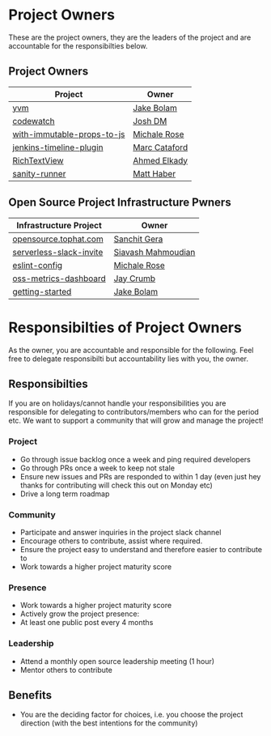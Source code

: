 # Project Owners
These are the project owners, they are the leaders of the project and are accountable for the responsibilties below.

## Project Owners
| Project | Owner |
| ------------- | ------------- |
| [yvm](/tophat/yvm) | [Jake Bolam](/jakebolam) |
| [codewatch](/tophat/codewatch) | [Josh DM](/lime-green) |
| [with-immutable-props-to-js](/tophat/with-immutable-props-to-js) | [Michale Rose](/msrose) |
| [jenkins-timeline-plugin](/tophat/jenkins-timeline-plugin) | [Marc Cataford](/mcataford) |
| [RichTextView](/tophat/RichTextView) | [Ahmed Elkady](/aelkady) |
| [sanity-runner](/tophat/sanity-runner) | [Matt Haber](/mhaber-tophat) |

## Open Source Project Infrastructure Pwners
| Infrastructure Project | Owner |
| ------------- | ------------- |
| [opensource.tophat.com](/tophat/opensource.tophat.com) | [Sanchit Gera](/sanchitgera) |
| [serverless-slack-invite](/tophat/serverless-slack-invite) | [Siavash Mahmoudian](/syavash) |
| [eslint-config](/tophat/eslint-config) | [Michale Rose](/msrose) |
| [oss-metrics-dashboard](/tophat/oss-metrics-dashboard) | [Jay Crumb](/jcrumb) |
| [getting-started](/tophat/getting-started) | [Jake Bolam](/jakebolam) |

# Responsibilties of Project Owners
As the owner, you are accountable and responsible for the following. Feel free to delegate responsibilti but accountability lies with you, the owner.

## Responsibilties
If you are on holidays/cannot handle your responsibilities you are responsible for delegating to contributors/members who can for the period etc. We want to support a community that will grow and manage the project!

### Project 
- Go through issue backlog once a week and ping required developers
- Go through PRs once a week to keep not stale
- Ensure new issues and PRs are responded to within 1 day (even just hey thanks for contributing will check this out on Monday etc)
- Drive a long term roadmap

### Community
- Participate and answer inquiries in the project slack channel
- Encourage others to contribute, assist where required.
- Ensure the project easy to understand and therefore easier to contribute to
- Work towards a higher project maturity score

### Presence
- Work towards a higher project maturity score
- Actively grow the project presence:
- At least one public post every 4 months

### Leadership
- Attend a monthly open source leadership meeting (1 hour)
- Mentor others to contribute


## Benefits
- You are the deciding factor for choices, i.e. you choose the project direction (with the best intentions for the community)
